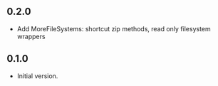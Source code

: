 ## 0.2.0

* Add MoreFileSystems: shortcut zip methods, read only filesystem wrappers

## 0.1.0

* Initial version.

